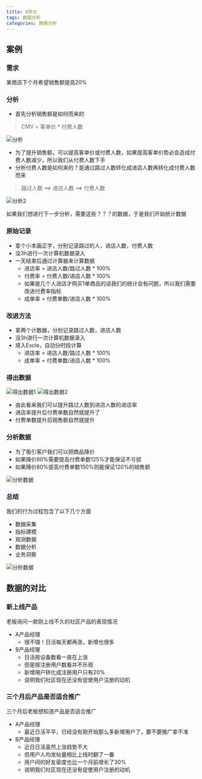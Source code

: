```yaml
---
title: 0导论
tags: 数据分析
categories: 数据分析
---
```


## 案例

### 需求

某商店下个月希望销售额提高20%

### 分析

* 首先分析销售额是如何而来的
> CMV = 客单价 * 付费人数

![分析](./01.png)

* 为了提升销售额，可以提高客单价或付费人数，如果提高客单价势必会造成付费人数减少，所以我们从付费人数下手
* 分析付费人数是如何来的？是通过路过人数转化成进店人数再转化成付费人数而来
> 路过人数 ==> 进店人数  ==>  付费人数

![分析2](./02.png)

如果我们想进行下一步分析，需要这些？？？的数据，于是我们开始统计数据


### 原始记录


* 拿个小本画正字，分别记录路过的人，进店人数，付费人数
* 没3h进行一次计算机数据录入
* 一天结束后通过计算器来计算数据
   * 进店率 = 进店人数/路过人数 * 100% 
   * 付费率 = 付费人数/进店人数 * 100% 
   * 如果是几个人进店才购买1单商品的话我们的统计会有问题，所以我们需要改进付费率指标
   * 成单率 = 付费单数/进店人数 * 100%                                                                                                                                                                          
   
### 改进方法

* 拿两个计数器，分别记录路过人数，进店人数
* 没3h进行一次计算机数据录入
* 填入Excle，自动分时段计算
   * 进店率 = 进店人数/路过人数 * 100% 
   * 成单率 = 付费单数/进店人数 * 100%     

### 得出数据

![得出数据1](./03.png)
![得出数据2](./04.png)

* 由此看来我们可以提升路过人数到进店人数的进店率
* 进店率提升后付费单数自然就提升了
* 付费单数提升后销售额自然就提升

### 分析数据

* 为了吸引客户我们可以把商品降价
* 如果降价80%需要提高付费单数125%才能保证不亏损
* 如果降价80%提高付费单数150%则能保证120%的销售额

![分析数据](./05.png)

### 总结

我们的行为过程包含了以下几个方面

* 数据采集
* 指标建模
* 观测数据
* 数据分析
* 业务洞察

![分析数据](./06.png)

## 数据的对比

### 新上线产品

老板询问一款刚上线不久的社区产品的表现情况

* A产品经理
   * 很不错！日活每天都再涨，新增也很多
* B产品经理
   * 日活按设备数看一直在上涨
   * 但是按注册用户数看并不乐观
   * 新增用户转化成注册用户只有20%
   * 说明我们社区现在还没有促使用户注册的动机
   
### 三个月后产品是否适合推广

三个月后老板想知道产品是否适合推广

* A产品经理
   * 最近日活平平，已经没有刚开始那么多新增用户了，要不要推广拿不准
* B产品经理
   * 近日日活虽然上涨趋势不大
   * 但用户人均发帖量相比上线时翻了一番
   * 用户间的好友密度也比一个月前增长了30%
   * 说明我们社区现在还没有促使用户注册的动机
  